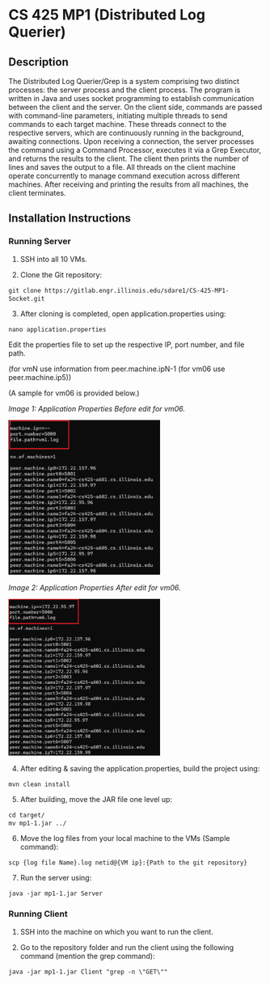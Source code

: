 # CS 425 MP1 (Distributed Log Querier)

## Description
The Distributed Log Querier/Grep is a system comprising two distinct processes: the server process and the client process. 
The program is written in Java and uses socket programming to establish communication between the client and the server.
On the client side, commands are passed with command-line parameters, initiating multiple threads to send commands to each target machine.
These threads connect to the respective servers, which are continuously running in the background, awaiting connections. Upon receiving a connection, 
the server processes the command using a Command Processor, executes it via a Grep Executor, and returns the results to the client. 
The client then prints the number of lines and saves the output to a file. All threads on the client machine operate concurrently to 
manage command execution across different machines. After receiving and printing the results from all machines, the client terminates.

## Installation Instructions

###  Running Server
1) SSH into all 10 VMs.


2) Clone the Git repository:
```
git clone https://gitlab.engr.illinois.edu/sdare1/CS-425-MP1-Socket.git
```

3) After cloning is completed, open application.properties using:
```
nano application.properties
```


Edit the properties file to set up the respective IP, port number, and file path. 

(for vmN use information from peer.machine.ipN-1 (for vm06 use peer.machine.ip5))

(A sample for vm06 is provided below.)


*Image 1: Application Properties Before edit for vm06.*

<img src="images/Before.png" alt="After" style="width: 300px; height: auto;"/>

*Image 2: Application Properties After edit for vm06.*

<img src="images/After.png" alt="After" style="width: 300px; height: auto;"/>

4) After editing & saving the application.properties, build the project using:
```
mvn clean install
```

5) After building, move the JAR file one level up:
```
cd target/
mv mp1-1.jar ../
```
6) Move the log files from your local machine to the VMs (Sample command):

```
scp {log file Name}.log netid@{VM ip}:{Path to the git repository}
```

7) Run the server using:

```
java -jar mp1-1.jar Server
```

###  Running Client

1. SSH into the machine on which you want to run the client.

2. Go to the repository folder and run the client using the following command (mention the grep command):

```
java -jar mp1-1.jar Client "grep -n \"GET\""
```






